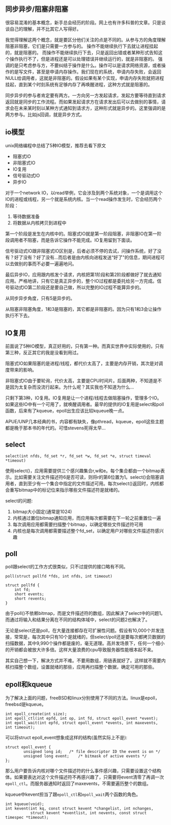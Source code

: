 ## 同步异步/阻塞非阻塞

很容易混淆的基本概念，新手总会经历的阶段。网上也有许多科普的文章。只是谈谈自己的理解，并不比其它人写得好。

我觉得理解这两个概念，就是要区分他们关注的点是不同的。从参与方的角度理解阻塞非阻塞，它们是只需要一方参与的。
操作不能继续执行下去就让进程挂起的，就是阻塞的。
而操作不能继续执行下去，只是返回出错或者某种形式告知这个操作执行不了，但是进程还是可以处理错误并继续运行的，就是非阻塞的。
强调的是只考虑参与方，不要纠结于操作是什么。操作可以是请求网络资源，或者操作的是写文件，甚至是申请内存操作。我们现在的系统，申请内存失败，会返回NULL给调用者，这就是非阻塞的。假设如果有某个实现，申请内存失败就把进程挂起，直到某个时刻系统有足够内存了再唤醒进程，这种方式就是阻塞的。

同步异步的参与者肯定要有两方。一方向另一方发起请求，发起方要等待直到请求返回就是同步的工作流程。而如果发起请求方在请求发出后可以去做别的事情，请求会在未来某时刻以某种方式通知到请求方，这种形式就是异步的。这里强调的是两方参与。比如js回调，就是异步方式。

## io模型

unix网络编程中总结了5种IO模型，推荐去看下原文

* 阻塞式IO
* 非阻塞式IO
* IO复用
* 信号驱动式IO
* 异步IO

对于一个network IO，以read举例，它会涉及到两个系统对象，一个是调用这个IO的进程或线程，另一个就是系统内核。当一个read操作发生时，它会经历两个阶段：

1. 等待数据准备
2. 将数据从内核拷贝到进程中

第一个阶段是发生在内核中的。阻塞式IO就是第一阶段阻塞，非阻塞IO在第一阶段调用者不阻塞，而是告诉它操作不能完成。IO复用留到下面谈。

信号驱动式IO跟非阻塞式IO区别是，后者必须不停的去试，问操作系统，好了没有？好了没有？好了没有...而后者是由内核向进程发送“好了"的信息，期间进程可以去做别的事而不必要一遍遍地问。

最后异步IO，应用跟内核发个请求，内核把第1阶段和第2阶段都做好了就去通知应用。严格地讲，只有它是真正异步的，整个IO过程都是委托给另一方完成。信号驱动式IO第二阶段还是要自己做，所以完整的IO过程不能算异步的。

从同步异步角度，只有5是异步的。

从阻塞非阻塞角度，1和3是阻塞的，其它都是非阻塞的。因为只有1和3会让操作执行不下去。

## IO复用

前面说了5种IO模型，真正好用的，只有第一种。而真实世界中实际使用的，只有第三种，反正其它的我是没看到用过。

阻塞式IO如果阻塞的是进程/线程，都代价太高了，主要是内存开销，其次是对调度带来的影响。

非阻塞式IO由于要轮询，代价太高，主要是CPU时间片。后面两种，不知道是不是因为太复杂而没流行起来。为什么呢？其实我也不知道为什么...

只剩下第3种，IO复用。IO复用是让一个进程/线程去做阻塞操作，管理多个IO。如果这些IO中有一个可用了，就唤醒调用者。最早的提供的IO复用是select和poll函数，后来有了kqueue，epoll出生应该比较kqueue晚一点。

APUE/UNP几本经典的书，内容都有缺失，像pthread，kqueue，epoll这些主题都是晚于那本书的年代的。可惜stevens死得太早...

## select

	select(int nfds, fd_set *r, fd_set *w, fd_set *e, struct timeval *timeout)

使用select()，应用需要提供三个感兴趣集合r,w和e。每个集合都由一个bitmap表示。比如需要关注文件描述符6是否可读，则将r的第6位置为1。select()会阻塞调用者，直到至少有一个集合中指定的文件描述可用。每次select()返回时，内核都会重写bitmap中的标记位来指示哪些文件描述符是就绪的。

select的问题:

1. bitmap大小固定(通常是1024)
2. 内核通过置位bitmap通知应用，而应用每次都需要在下一轮之前重置位一遍
3. 每次调用应用都需要扫描整个bitmap，以确定哪些文件描述符可用
4. 内核也是每次调用都需要描述整个fd_set，以确定用户对哪些文件描述符感兴趣

## poll

poll跟select的工作方式很类似，只不过提供的接口略有不同。

	poll(struct pollfd *fds, int nfds, int timeout)

	struct pollfd {
	    int fd;
	    short events;
	    short revents;
	}

由于poll()不依赖bitmap，而是文件描述符的数组，因此解决了select中的问题1。而通过将输入和结果分离在不同的结构体域中，select的问题2也解决了。

无论是select还是poll，在大量连接都存在可扩展性问题。假设有10,000个并发连接，常常是，每次其中只有10个是就绪的，但select/poll还是要每次都拷贝数据的扫描数据，其中9,990个操作都是废的，毫无道理。高并发场景下，任何一个细小的开销都会被放大许多倍。这样大量浪费的cpu导致服务器性能根本起不来。

其实自己想一下，解决方式并不难。不要用数组，用链表就好了。这样就不需要内核扫描整个数组，设置就绪的那些，应用再扫描整个数据，确定可用的那些。

## epoll和kqueue

为了解决上面的问题，freeBSD和linux分别使用了不同的方法。linux是epoll，freebsd是kqueue。

	int epoll_create(int size);
	int epoll_ctl(int epfd, int op, int fd, struct epoll_event *event);
	int epoll_wait(int epfd, struct epoll_event *events, int maxevents, int timeout);

可以将struct epoll_event想象成这样的结构(虽然实际上不是):
	
    struct epoll_event { 
            unsigned long id;	/* file descriptor ID the event is on */ 
            unsigned long event;	/* bitmask of active events */ 
    };

那么用户要告诉内核对哪个文件描述符的什么事件感兴趣，只需要设置这个结构体。如果要表达对这个文件描述符不再感兴趣了，只需要将event清零了再调一次`epoll_ctl`。而服务器通知时返回了maxevents，不需要遍历整个的数组。

kqueue中kevent担当了跟`epoll_ctl`和`epoll_wait`两个函数的角色。

	int kqueue(void);
	int kevent(int kq, const struct kevent *changelist, int nchanges, 
	           struct kevent *eventlist, int nevents, const struct timespec *timeout);
			   
